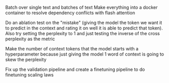 Batch over single text and batches of text
Make everything into a docker container to resolve dependency conflicts with flash attention


Do an ablation test on the "mistake" (giving the model the token we want it to predict in the context and rating it on well it is able to predict that token). Also try setting the perplexity to 1 and just testing the inverse of the cross perplexity as the metric

Make the number of context tokens that the model starts with a hyperparameter because just giving the model 1 word of context is going to skew the perplexity

Fix up the validation pipeline and create a finetuning pipeline to do finetuning scaling laws